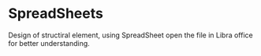 # SpreadSheets
Design of structiral element, using SpreadSheet
open the file in Libra office for better understanding.